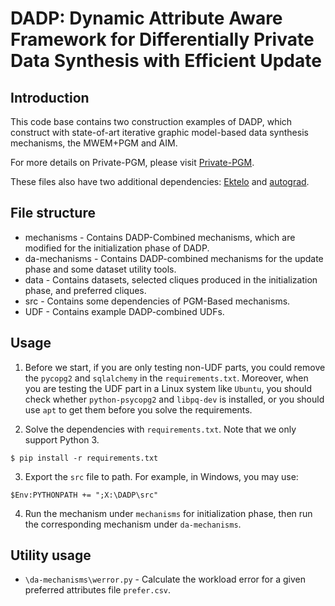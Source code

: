 # DADP: Dynamic Attribute Aware Framework for Differentially Private Data Synthesis with Efficient Update

## Introduction

This code base contains two construction examples of DADP, which construct with state-of-art iterative graphic model-based data synthesis mechanisms, the MWEM+PGM and AIM.

For more details on Private-PGM, please visit [Private-PGM](https://github.com/ryan112358/private-pgm).

These files also have two additional dependencies: [Ektelo](https://github.com/ektelo/ektelo) and [autograd](https://github.com/HIPS/autograd).

## File structure

* mechanisms - Contains DADP-Combined mechanisms, which are modified for the initialization phase of DADP.
* da-mechanisms - Contains DADP-combined mechanisms for the update phase and some dataset utility tools.
* data - Contains datasets, selected cliques produced in the initialization phase, and preferred cliques.
* src - Contains some dependencies of PGM-Based mechanisms.
* UDF - Contains example DADP-combined UDFs. 

## Usage

1. Before we start, if you are only testing non-UDF parts, you could remove
the ```pycopg2``` and ```sqlalchemy``` in the ```requirements.txt```. Moreover, when you are testing the UDF part in a Linux system like ```Ubuntu```, 
you should check whether ```python-psycopg2``` and ```libpq-dev``` is installed, or you should use ```apt``` to get them before you solve the requirements.

2. Solve the dependencies with ```requirements.txt```. Note that we only support Python 3. 

```
$ pip install -r requirements.txt
```
3. Export the ```src``` file to path. For example, in Windows, you may use:
```
$Env:PYTHONPATH += ";X:\DADP\src"
```
4. Run the mechanism under ```mechanisms``` for initialization phase, then run the corresponding mechanism under ```da-mechanisms```.

## Utility usage
* ```\da-mechanisms\werror.py``` - Calculate the workload error for a given preferred attributes file ```prefer.csv```.
